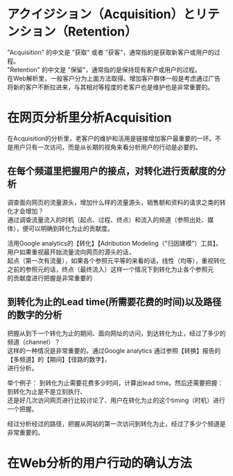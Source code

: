 # アクイジション（Acquisition）とリテンション（Retention）
<p>
"Acquisition" 的中文是 "获取" 或者 "获客"，通常指的是获取新客户或用户的过程。<br/>
"Retention" 的中文是 "保留"，通常指的是保持现有客户或用户的过程。<br/>
在Web解析里，一般客户分为上面方法取得。增加客户群体一般是考虑通过广告将新的客户不断拉进来，与其相对等程度的老客户也是维护也是非常重要的。
</p>

# 在网页分析里分析Acquisition
<p>在Acquisition的分析里，老客户的维护和活用是链接增加客户最重要的一环。不是用户只有一次访问，而是从长期的视角来看分析用户的行动是必要的。
</p>

## 在每个频道里把握用户的接点，对转化进行贡献度的分析
<p>调查面向网页的流量源头，增加什么样的流量源头，销售额和资料的请求之类的转化才会增加？<br/>
通过调查流量流入的时机（起点、过程、终点）和流入的频道（参照出处、媒体），便可以明确到转化为止的贡献度。
</p>

<p>活用Google analytics的【转化】【Adribution Modeling（"归因建模"）工具】。用户如果重视最开始流量流向网页的源头的话，<br/>
起点（第一次有流量），如果各个参照元平等的来看的话，线性（均等），重视转化之前的参照元的话，终点（最终流入）这样一个情况下到转化为止各个参照元<br/>
的贡献度进行把握是非常重要的
</p>

## 到转化为止的Lead time(所需要花费的时间)以及路径的数字的分析
<p>
把握从到下一个转化为止的期间、面向网址的访问，到达转化为止，经过了多少的频道（channel）？<br/>
这样的一种情况是非常重要的。通过Google analytics 通过参照【转换】报告的【多频道】的【期间】【径路的数字】，<br/>
进行分析。
</p>
<p>
举个例子：
到转化为止需要花费多少时间，计算出lead time。然后还需要把握：到转化为止是不是立刻执行、<br/>
还是好几次访问网页进行比较讨论了、用户在转化为止的这个timing（时机）进行一个把握。<br/>
</p>
<p>
经过分析经过的路径，把握从网站的第一次访问到转化为止，经过了多少个频道是非常重要的。
</p>

# 在Web分析的用户行动的确认方法
